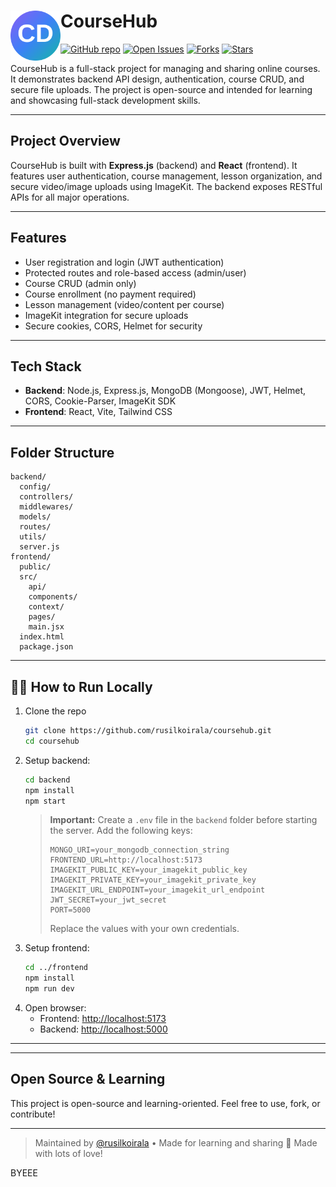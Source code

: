 # <img src="frontend/public/coursehub.svg" alt="CourseHub Logo" width="80" height="80" align="left" />

#  CourseHub

[![GitHub repo](https://img.shields.io/github/repo-size/rusilkoirala/coursehub?color=blue&label=Repo%20Size)](https://github.com/rusilkoirala/coursehub)
[![Open Issues](https://img.shields.io/github/issues/rusilkoirala/coursehub?color=yellow)](https://github.com/rusilkoirala/coursehub/issues)
[![Forks](https://img.shields.io/github/forks/rusilkoirala/coursehub?style=social)](https://github.com/rusilkoirala/coursehub/fork)
[![Stars](https://img.shields.io/github/stars/rusilkoirala/coursehub?style=social)](https://github.com/rusilkoirala/coursehub)

CourseHub is a full-stack project for managing and sharing online courses. It demonstrates backend API design, authentication, course CRUD, and secure file uploads. The project is open-source and intended for learning and showcasing full-stack development skills.

---

##  Project Overview
CourseHub is built with **Express.js** (backend) and **React** (frontend). It features user authentication, course management, lesson organization, and secure video/image uploads using ImageKit. The backend exposes RESTful APIs for all major operations.

---

##  Features
-  User registration and login (JWT authentication)
-  Protected routes and role-based access (admin/user)
-  Course CRUD (admin only)
-  Course enrollment (no payment required)
-  Lesson management (video/content per course)
-  ImageKit integration for secure uploads
-  Secure cookies, CORS, Helmet for security

---

##  Tech Stack
- **Backend**: Node.js, Express.js, MongoDB (Mongoose), JWT, Helmet, CORS, Cookie-Parser, ImageKit SDK
- **Frontend**: React, Vite, Tailwind CSS

---

##  Folder Structure
```
backend/
  config/
  controllers/
  middlewares/
  models/
  routes/
  utils/
  server.js
frontend/
  public/
  src/
    api/
    components/
    context/
    pages/
    main.jsx
  index.html
  package.json
```

---

## 🏃‍♂️ How to Run Locally
1. Clone the repo
   ```sh
   git clone https://github.com/rusilkoirala/coursehub.git
   cd coursehub
   ```
2. Setup backend:
   ```sh
   cd backend
   npm install
   npm start
   ```
   > **Important:** Create a `.env` file in the `backend` folder before starting the server. Add the following keys:
   > ```env
   > MONGO_URI=your_mongodb_connection_string
   > FRONTEND_URL=http://localhost:5173
   > IMAGEKIT_PUBLIC_KEY=your_imagekit_public_key
   > IMAGEKIT_PRIVATE_KEY=your_imagekit_private_key
   > IMAGEKIT_URL_ENDPOINT=your_imagekit_url_endpoint
   > JWT_SECRET=your_jwt_secret
   > PORT=5000
   > ```
   > Replace the values with your own credentials.
3. Setup frontend:
   ```sh
   cd ../frontend
   npm install
   npm run dev
   ```
4. Open browser:
   - Frontend: [http://localhost:5173](http://localhost:5173)
   - Backend: [http://localhost:5000](http://localhost:5000)

---


---

##  Open Source & Learning
This project is open-source and learning-oriented. Feel free to use, fork, or contribute!

---

> Maintained by [@rusilkoirala](https://github.com/rusilkoirala) • Made for learning and sharing 🚀 Made with lots of love!

BYEEE

